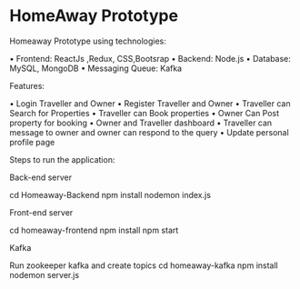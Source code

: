 # HomeAway Prototype
Homeaway Prototype using technologies:

• Frontend: ReactJs ,Redux, CSS,Bootsrap
• Backend:  Node.js
• Database: MySQL, MongoDB
• Messaging Queue: Kafka

Features:

• Login Traveller and Owner
• Register Traveller and Owner
• Traveller can Search for Properties
• Traveller can Book properties
• Owner Can Post property for booking
• Owner and Traveller dashboard
• Traveller can message to owner and owner can respond to the query
• Update personal profile page


Steps to run the application:

Back-end server

cd Homeaway-Backend
npm install
nodemon index.js

Front-end server

cd homeaway-frontend
npm install
npm start

Kafka

Run zookeeper kafka and create topics 
cd homeaway-kafka
npm install
nodemon server.js
